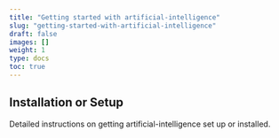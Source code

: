 ```yaml
---
title: "Getting started with artificial-intelligence"
slug: "getting-started-with-artificial-intelligence"
draft: false
images: []
weight: 1
type: docs
toc: true
---
```


## Installation or Setup
Detailed instructions on getting artificial-intelligence set up or installed.


